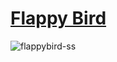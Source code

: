 # [Flappy Bird](https://portfolio-website2-0.vercel.app/)


![flappybird-ss](https://github.com/ImKennyYip/flappy-bird-java/assets/78777681/8b445d66-ab36-4d40-a6ac-ad501d41ed32)
